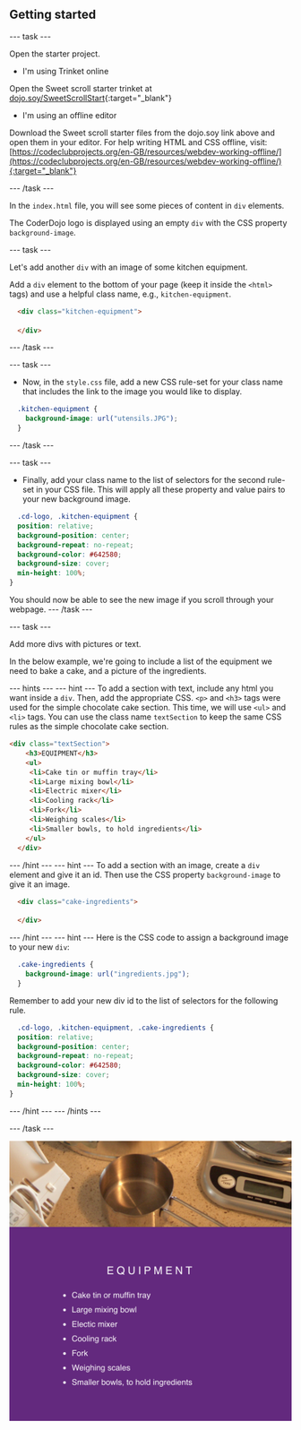 ## Getting started

--- task ---

Open the starter project.

+ I'm using Trinket online

Open the Sweet scroll starter trinket at [dojo.soy/SweetScrollStart](http://dojo.soy/SweetScrollStart){:target="_blank"}

+ I'm using an offline editor

Download the Sweet scroll starter files from the dojo.soy link above and open them in your editor. For help writing HTML and CSS offline, visit: [https://codeclubprojects.org/en-GB/resources/webdev-working-offline/](https://codeclubprojects.org/en-GB/resources/webdev-working-offline/){:target="_blank"}

--- /task ---

In the `index.html` file, you will see some pieces of content in `div` elements. 

The CoderDojo logo is displayed using an empty `div` with the CSS property ```background-image```.

--- task ---

Let's add another `div` with an image of some kitchen equipment.

Add a ```div``` element to the bottom of your page (keep it inside the ```<html>``` tags) and use a helpful class name, e.g., ```kitchen-equipment```.

```html
  <div class="kitchen-equipment">

  </div>
  ```

--- /task ---

--- task ---

+ Now, in the ```style.css``` file, add a new CSS rule-set for your class name that includes the link to the image you would like to display.
```css
  .kitchen-equipment {
    background-image: url("utensils.JPG");
  }
```
--- /task ---

--- task ---

+ Finally, add your class name to the list of selectors for the second rule-set in your CSS file. This will apply all these property and value pairs to your new background image.
```css
  .cd-logo, .kitchen-equipment {
  position: relative;
  background-position: center;
  background-repeat: no-repeat;
  background-color: #642580;
  background-size: cover;
  min-height: 100%;
}
```

You should now be able to see the new image if you scroll through your webpage.
--- /task ---

--- task ---

Add more divs with pictures or text. 

In the below example, we're going to include a list of the equipment we need to bake a cake, and a picture of the ingredients.

--- hints ---
--- hint ---
To add a section with text, include any html you want inside a `div`. Then, add the appropriate CSS. `<p>` and `<h3>` tags were used for the simple chocolate cake section. This time, we will use `<ul>` and `<li>` tags. You can use the class name `textSection` to keep the same CSS rules as the simple chocolate cake section.

```html
<div class="textSection">
    <h3>EQUIPMENT</h3>
    <ul>
     <li>Cake tin or muffin tray</li>
     <li>Large mixing bowl</li>
     <li>Electric mixer</li>
     <li>Cooling rack</li>
     <li>Fork</li>
     <li>Weighing scales</li>
     <li>Smaller bowls, to hold ingredients</li>
    </ul>
  </div>
```
--- /hint ---
--- hint ---
To add a section with an image, create a `div` element and give it an id. Then use the CSS property `background-image` to give it an image.

```html
  <div class="cake-ingredients">

  </div>
  ```
--- /hint ---
--- hint ---
Here is the CSS code to assign a background image to your new `div`:

```css
  .cake-ingredients {
    background-image: url("ingredients.jpg");
  }
```

Remember to add your new div id to the list of selectors for the following rule.

```css
  .cd-logo, .kitchen-equipment, .cake-ingredients {
  position: relative;
  background-position: center;
  background-repeat: no-repeat;
  background-color: #642580;
  background-size: cover;
  min-height: 100%;
}
```
--- /hint ---
--- /hints ---

--- /task ---

![Image of project after current step](images/AfterStep2.png)
